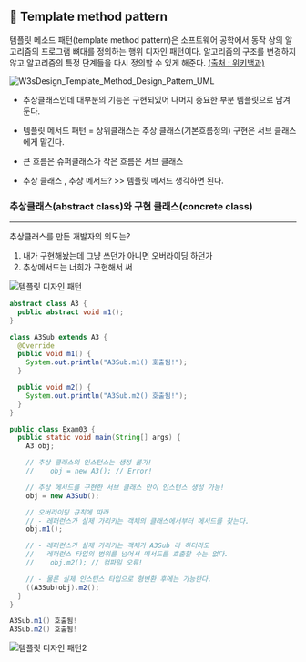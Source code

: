 ## 📙 Template method pattern

템플릿 메소드 패턴(template method pattern)은 소프트웨어 공학에서 동작 상의 알고리즘의 프로그램 뼈대를 정의하는 행위 디자인 패턴이다. 알고리즘의 구조를 변경하지 않고 알고리즘의 특정 단계들을 다시 정의할 수 있게 해준다. [(출처 : 위키백과)](https://ko.wikipedia.org/wiki/%ED%85%9C%ED%94%8C%EB%A6%BF_%EB%A9%94%EC%86%8C%EB%93%9C_%ED%8C%A8%ED%84%B4)

![W3sDesign_Template_Method_Design_Pattern_UML](https://user-images.githubusercontent.com/86590036/128659432-2982ed55-4922-4da8-b0c7-22a9a1c84c33.jpg)

- 추상클래스인데 대부분의 기능은 구현되있어
  나머지 중요한 부분 템플릿으로 남겨둔다.

- 템플릿 메서드 패턴 = 상위클래스는 추상 클래스(기본흐름정의) 구현은 서브 클래스에게 맡긴다.
- 큰 흐름은 슈퍼클래스가 작은 흐름은 서브 클래스

- 추상 클래스 , 추상 메서드? >> 템플릿 메서드 생각하면 된다.

### 추상클래스(abstract class)와 구현 클래스(concrete class)

---

추상클래스를 만든 개발자의 의도는?

1. 내가 구현해놨는데 그냥 쓰던가 아니면 오버라이딩 하던가
2. 추상메서드는 너희가 구현해서 써

![템플릿 디자인 패턴](https://user-images.githubusercontent.com/86590036/128659511-a4dadb8f-317e-4613-84fe-89baa57e2002.jpg)

```java
abstract class A3 {
  public abstract void m1();
}

class A3Sub extends A3 {
  @Override
  public void m1() {
    System.out.println("A3Sub.m1() 호출됨!");
  }

  public void m2() {
    System.out.println("A3Sub.m2() 호출됨!");
  }
}

public class Exam03 {
  public static void main(String[] args) {
    A3 obj;

    // 추상 클래스의 인스턴스는 생성 불가!
    //    obj = new A3(); // Error!

    // 추상 메서드를 구현한 서브 클래스 만이 인스턴스 생성 가능!
    obj = new A3Sub();

    // 오버라이딩 규칙에 따라
    // - 레퍼런스가 실제 가리키는 객체의 클래스에서부터 메서드를 찾는다.
    obj.m1();

    // - 레퍼런스가 실제 가리키는 객체가 A3Sub 라 하더라도
    //   레퍼런스 타입의 범위를 넘어서 메서드를 호출할 수는 없다.
    //    obj.m2(); // 컴파일 오류!

    // - 물론 실제 인스턴스 타입으로 형변환 후에는 가능한다.
    ((A3Sub)obj).m2();
  }
}
```

```java
A3Sub.m1() 호출됨!
A3Sub.m2() 호출됨!
```

![템플릿 디자인 패턴2](https://user-images.githubusercontent.com/86590036/128659529-60ba9077-a2c4-46c6-85b6-8ca9c306d699.jpg)
